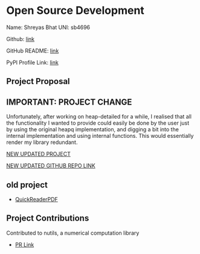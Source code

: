 # Open Source Development

Name: Shreyas Bhat
UNI: sb4696

Github: [link](https://github.com/Sbhat92)

GitHub README: [link](https://github.com/Sbhat92/Sbhat92/blob/main/README.md)

PyPI Profile Link: [link](https://pypi.org/user/Sbhat92/)

## Project Proposal

## IMPORTANT: PROJECT CHANGE

Unfortunately, after working on heap-detailed for a while, I realised that all the functionality I wanted to provide could easily be done by the user just by using the original heapq implementation, and digging a bit into the internal implementation and using internal functions. This would essentially render my library redundant.

[NEW UPDATED PROJECT](../projects/python/QuickReaderPDF.md)

[NEW UPDATED GITHUB REPO LINK](https://github.com/Sbhat92/QuickReaderPDF)

## old project

- [QuickReaderPDF](../projects/python/heap-implementation.md)

## Project Contributions

Contributed to nutils, a numerical computation library

- [PR Link](https://github.com/evalf/nutils/pull/781)

